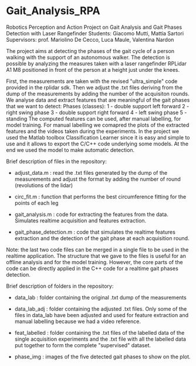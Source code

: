 # Gait_Analysis_RPA

Robotics Perception and Action
Project on Gait Analysis and Gait Phases Detection with Laser Rangefinder
Students: Giacomo Mutti, Mattia Sartori
Supervisors: prof. Mariolino De Cecco, Luca Maule, Valentina Nardon

The project aims at detecting the phases of the gait cycle of a person walking with the 
support of an autonomous walker. The detection is possible by analyzing the measures taken 
with a laser rangefinder RPLidar A1 M8 positioned in front of the person at a height
just under the knees.

First, the measurements are taken with the revised "ultra_simple" code provided in the 
rplidar sdk.
Then we adjust the .txt files deriving from the dump of the measurements by adding the 
number of the acquisiton rounds.
We analyse data and extract features that are meaningful of the gait phases that we want 
to detect:
Phases (classes):
   1 - double support left forward
   2 - right swing phase
   3 - double support right forward
   4 - left swing phase
   5 - standing
The computed features can be used, after manual labelling, for model training. 
For manual labelling we comapred the plots of the extracted features and the videos
taken during the experiments.
In the project we used the Matlab toolbox Classification Learner since it is easy and 
simple to use and it allows to export the C/C++ code underlying some models.
At the end we used the model to make automatic detection.

Brief description of files in the repository:

- adjust_data.m : read the .txt files generated by the dump of the measurements and 
  	 	  adjust the format by adding the number of round (revolutions of the lidar)

- circ_fit.m : function that performs the best circumference fitting for the points of 
	       each leg

- gait_analysis.m : code for extracting the features from the data. Simulates realtime
	 	    acquisition and features extraction.

- gait_phase_detection.m : code that simulates the realtime features extraction and the 
			   detection of the gait phase at each acquisition round.

Note: the last two code files can be merged in a single file to be used in the realtime
      application. The structure that we gave to the files is useful for an offline
      analysis and for the model training. However, the core parts of the code can be 
      directly applied in the C++ code for a realtime gait phases detection.


Brief description of folders in the repository: 

- data_lab : folder containing the original .txt dump of the measurements

- data_lab_adj : folder containing the adjusted .txt files. Only some of the files
		 in data_lab have been adjusted and used for feature extraction and 
		 manual labelling because we had a video reference.

- feat_labelled : folder containing the .txt files of the labelled data of the single
		  acquisition experiments and the .txt file with all the labelled data
		  put together to form the complete "supervised" dataset.

- phase_img : images of the five detected gait phases to show on the plot.
